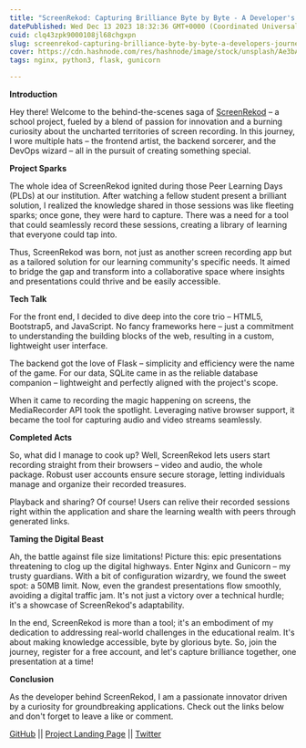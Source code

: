```yaml
---
title: "ScreenRekod: Capturing Brilliance Byte by Byte - A Developer's Journey"
datePublished: Wed Dec 13 2023 18:32:36 GMT+0000 (Coordinated Universal Time)
cuid: clq43zpk9000108jl68chgxpn
slug: screenrekod-capturing-brilliance-byte-by-byte-a-developers-journey
cover: https://cdn.hashnode.com/res/hashnode/image/stock/unsplash/Ae3bA-rOdXA/upload/fdc0a61f79b8d659770c74ec1aa68b01.jpeg
tags: nginx, python3, flask, gunicorn

---
```


**Introduction**

Hey there! Welcome to the behind-the-scenes saga of [ScreenRekod](http://www.screenrekod.tech) – a school project, fueled by a blend of passion for innovation and a burning curiosity about the uncharted territories of screen recording. In this journey, I wore multiple hats – the frontend artist, the backend sorcerer, and the DevOps wizard – all in the pursuit of creating something special.

**Project Sparks**

The whole idea of ScreenRekod ignited during those Peer Learning Days (PLDs) at our institution. After watching a fellow student present a brilliant solution, I realized the knowledge shared in those sessions was like fleeting sparks; once gone, they were hard to capture. There was a need for a tool that could seamlessly record these sessions, creating a library of learning that everyone could tap into.

Thus, ScreenRekod was born, not just as another screen recording app but as a tailored solution for our learning community's specific needs. It aimed to bridge the gap and transform into a collaborative space where insights and presentations could thrive and be easily accessible.

**Tech Talk**

For the front end, I decided to dive deep into the core trio – HTML5, Bootstrap5, and JavaScript. No fancy frameworks here – just a commitment to understanding the building blocks of the web, resulting in a custom, lightweight user interface.

The backend got the love of Flask – simplicity and efficiency were the name of the game. For our data, SQLite came in as the reliable database companion – lightweight and perfectly aligned with the project's scope.

When it came to recording the magic happening on screens, the MediaRecorder API took the spotlight. Leveraging native browser support, it became the tool for capturing audio and video streams seamlessly.

**Completed Acts**

So, what did I manage to cook up? Well, ScreenRekod lets users start recording straight from their browsers – video and audio, the whole package. Robust user accounts ensure secure storage, letting individuals manage and organize their recorded treasures.

Playback and sharing? Of course! Users can relive their recorded sessions right within the application and share the learning wealth with peers through generated links.

**Taming the Digital Beast**

Ah, the battle against file size limitations! Picture this: epic presentations threatening to clog up the digital highways. Enter Nginx and Gunicorn – my trusty guardians. With a bit of configuration wizardry, we found the sweet spot: a 50MB limit. Now, even the grandest presentations flow smoothly, avoiding a digital traffic jam. It's not just a victory over a technical hurdle; it's a showcase of ScreenRekod's adaptability.

In the end, ScreenRekod is more than a tool; it's an embodiment of my dedication to addressing real-world challenges in the educational realm. It's about making knowledge accessible, byte by glorious byte. So, join the journey, register for a free account, and let's capture brilliance together, one presentation at a time!

**Conclusion**

As the developer behind ScreenRekod, I am a passionate innovator driven by a curiosity for groundbreaking applications. Check out the links below and don't forget to leave a like or comment.

[GitHub](https://github.com/kevinkoech357/screen_rekod) || [Project Landing Page](https://screen-rekod-kevinkoech.koyeb.app/) || [Twitter](https://twitter.com/kevinkoech357)